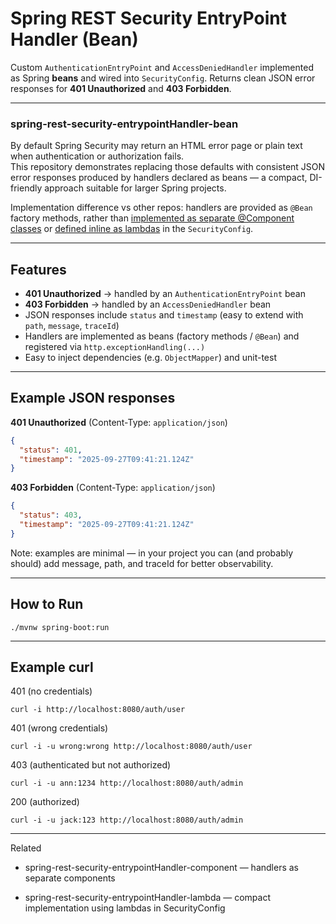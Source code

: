 # Spring REST Security EntryPoint Handler (Bean)

Custom `AuthenticationEntryPoint` and `AccessDeniedHandler` implemented as Spring **beans** and wired into `SecurityConfig`.  Returns clean JSON error responses for **401 Unauthorized** and **403 Forbidden**.

---

### spring-rest-security-entrypointHandler-bean

By default Spring Security may return an HTML error page or plain text when authentication or authorization fails.  
This repository demonstrates replacing those defaults with consistent JSON error responses produced by handlers declared as beans — a compact, DI-friendly approach suitable for larger Spring projects.  

Implementation difference vs other repos: handlers are provided as `@Bean` factory methods, rather than [implemented as separate @Component classes](https://github.com/Dmitrii-Russu-Labs-Snippets/spring-rest-security-entrypointHandler-component) or [defined inline as lambdas](https://github.com/Dmitrii-Russu-Labs-Snippets/spring-rest-security-entrypointHandler-lambda) in the `SecurityConfig`.

---

## Features

- **401 Unauthorized** → handled by an `AuthenticationEntryPoint` bean  
- **403 Forbidden** → handled by an `AccessDeniedHandler` bean  
- JSON responses include `status` and `timestamp` (easy to extend with `path`, `message`, `traceId`)  
- Handlers are implemented as beans (factory methods / `@Bean`) and registered via `http.exceptionHandling(...)`  
- Easy to inject dependencies (e.g. `ObjectMapper`) and unit-test

---

## Example JSON responses

**401 Unauthorized** (Content-Type: `application/json`)
```json
{
  "status": 401,
  "timestamp": "2025-09-27T09:41:21.124Z"
}
```
**403 Forbidden** (Content-Type: `application/json`)
```json
{
  "status": 403,
  "timestamp": "2025-09-27T09:41:21.124Z"
}
```

Note: examples are minimal — in your project you can (and probably should) add message, path, and traceId for better observability.

---

## How to Run

```
./mvnw spring-boot:run
```

---

## Example curl

401 (no credentials)

```
curl -i http://localhost:8080/auth/user
```

401 (wrong credentials)

```
curl -i -u wrong:wrong http://localhost:8080/auth/user
```

403 (authenticated but not authorized)

```
curl -i -u ann:1234 http://localhost:8080/auth/admin
```

200 (authorized)

```
curl -i -u jack:123 http://localhost:8080/auth/admin
```

---

Related

- spring-rest-security-entrypointHandler-component — handlers as separate components

- spring-rest-security-entrypointHandler-lambda — compact implementation using lambdas in SecurityConfig
